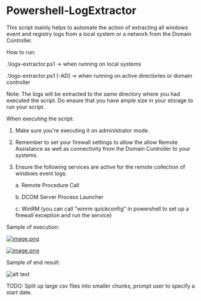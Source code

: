 # Powershell-LogExtractor

This script mainly helps to automate the action of extracting all windows event and registry logs from a local system or a network from the Domain Controller.

How to run: 

.\logs-extractor.ps1 -> when running on local systems

.\logs-extractor.ps1 [-AD] -> when running on active directories or domain controller

Note: The logs will be extracted to the same directory where you had executed the script. Do ensure that you have ample size in your storage to run your script.

When executing the script:
  1. Make sure you're executing it on administrator mode.
  2. Remember to set your firewall settings to allow the allow Remote Assistance as well as connectivity from the Domain Controller to your systems.
  3. Ensure the following services are active for the remote collection of windows event logs:
     
     a. Remote Procedure Call       
    
     b. DCOM Server Process Launcher
     
     c. WinRM (you can call "winrm quickconfig" in powershell to set up a firewall exception and run the service)

Sample of execution:

[![image.png](https://i.postimg.cc/7LvNQcRt/image.png)](https://postimg.cc/cvmYvD0f)

[![image.png](https://i.postimg.cc/V6k07WzH/image.png)](https://postimg.cc/McgGHRMy)

Sample of end result:

![alt text](https://i.postimg.cc/9Fb52P2B/sample-result.png "Sample of end result")

TODO: Split up large csv files into smaller chunks, prompt user to specify a start date.
